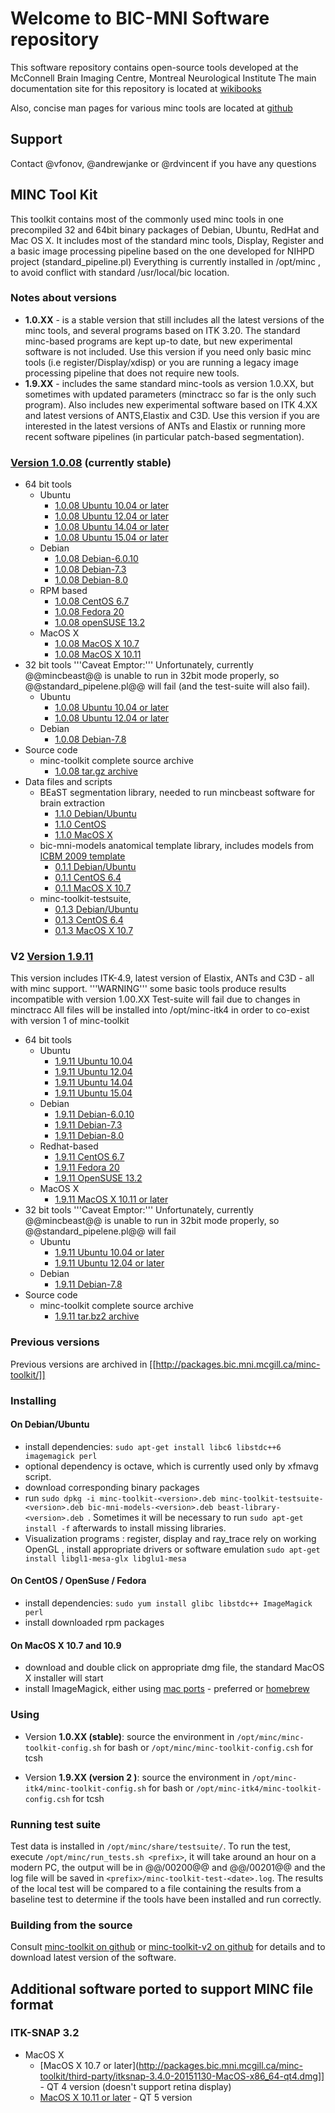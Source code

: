 ---
---
# Welcome to BIC-MNI Software repository

This software repository contains open-source tools developed at the McConnell Brain Imaging Centre, Montreal Neurological Institute
The main documentation site for this repository is located at [wikibooks](https://en.wikibooks.org/wiki/MINC)

Also, concise man pages for various minc tools are located at [github](http://bic-mni.github.io/man-pages/)

## Support
Contact @vfonov, @andrewjanke or @rdvincent if you have any questions

## MINC Tool Kit

This toolkit contains most of the commonly used minc tools in one precompiled 32 and 64bit binary packages of Debian, Ubuntu, RedHat and Mac OS X.
It includes most of the standard minc tools, Display, Register and a  basic image processing pipeline based on the one developed for NIHPD
project (standard_pipeline.pl) Everything is currently installed in /opt/minc , to avoid conflict with standard /usr/local/bic location.

### Notes about versions
* **1.0.XX** - is a stable version that still includes all the latest versions of the minc tools, and several programs based on ITK 3.20. 
  The standard minc-based programs are kept up-to date, but new experimental software is not included. Use this version if you need 
  only basic minc tools (i.e register/Display/xdisp) or you are running a legacy image processing pipeline that does not require new tools.
* **1.9.XX** - includes the same standard minc-tools as version 1.0.XX, but sometimes with updated parameters (minctracc so far is the only such program). 
  Also includes new experimental software based on ITK 4.XX and latest versions of ANTS,Elastix and C3D. 
  Use this version if you are interested in the latest versions of ANTs and Elastix or running more recent software pipelines 
  (in particular patch-based segmentation).


### [Version 1.0.08](#1.0.08) (currently stable)
- 64 bit tools
  * Ubuntu
    * [1.0.08 Ubuntu 10.04 or later](http://packages.bic.mni.mcgill.ca/minc-toolkit/Debian/minc-toolkit-1.0.08-20160205-Ubuntu_10.04-x86_64.deb)
    * [1.0.08 Ubuntu 12.04 or later](http://packages.bic.mni.mcgill.ca/minc-toolkit/Debian/minc-toolkit-1.0.08-20160205-Ubuntu_12.04-x86_64.deb)
    * [1.0.08 Ubuntu 14.04 or later](http://packages.bic.mni.mcgill.ca/minc-toolkit/Debian/minc-toolkit-1.0.08-20160205-Ubuntu_14.04-x86_64.deb)
    * [1.0.08 Ubuntu 15.04 or later](http://packages.bic.mni.mcgill.ca/minc-toolkit/Debian/minc-toolkit-1.0.08-20160205-Ubuntu_15.04-x86_64.deb)
  * Debian
    * [1.0.08 Debian-6.0.10](http://packages.bic.mni.mcgill.ca/minc-toolkit/Debian/minc-toolkit-1.0.08-20160205-Debian_6.0.10-x86_64.deb)
    * [1.0.08 Debian-7.3](http://packages.bic.mni.mcgill.ca/minc-toolkit/Debian/minc-toolkit-1.0.08-20160205-Debian_7.3-x86_64.deb)
    * [1.0.08 Debian-8.0](http://packages.bic.mni.mcgill.ca/minc-toolkit/Debian/minc-toolkit-1.0.08-20160205-Debian_8.0-x86_64.deb)
  * RPM based
    * [1.0.08 CentOS 6.7](http://packages.bic.mni.mcgill.ca/minc-toolkit/RPM/minc-toolkit-1.0.08-20160205-CentOS_6.7-x86_64.rpm)
    * [1.0.08 Fedora 20](http://packages.bic.mni.mcgill.ca/minc-toolkit/RPM/minc-toolkit-1.0.08-20140603-Fedora_20-x86_64.rpm)
    * [1.0.08 openSUSE 13.2](http://packages.bic.mni.mcgill.ca/minc-toolkit/RPM/minc-toolkit-1.0.08-20160205-openSUSE-project_13.2-x86_64.rpm)
  * MacOS X 
    * [1.0.08 MacOS X 10.7](http://packages.bic.mni.mcgill.ca/minc-toolkit/MacOSX/minc-toolkit-1.0.08-20160205-Darwin-10.7-x86_64.dmg)
    * [1.0.08 MacOS X 10.11](http://packages.bic.mni.mcgill.ca/minc-toolkit/MacOSX/minc-toolkit-1.0.08-20160205-Darwin-10.11-x86_64.dmg)
- 32 bit tools '''Caveat Emptor:''' Unfortunately, currently @@mincbeast@@ is unable to run in 32bit mode properly, so @@standard_pipelene.pl@@ will fail (and the test-suite will also fail).
  * Ubuntu
    * [1.0.08 Ubuntu 10.04 or later](http://packages.bic.mni.mcgill.ca/minc-toolkit/Debian/minc-toolkit-1.0.08-20160205-Ubuntu_10.04-i686.deb) 
    * [1.0.08 Ubuntu 12.04 or later](http://packages.bic.mni.mcgill.ca/minc-toolkit/Debian/minc-toolkit-1.0.08-20160205-Ubuntu_12.04-i686.deb)
  * Debian
    * [1.0.08 Debian-7.8](http://packages.bic.mni.mcgill.ca/minc-toolkit/Debian/minc-toolkit-1.0.08-20160205-Debian_7.8-i686.deb)
- Source code
  * minc-toolkit complete source archive
    * [1.0.08 tar.gz archive](http://packages.bic.mni.mcgill.ca/minc-toolkit/minc-toolkit-1.0.08-20160205.tar.bz2)
- Data files and scripts
  * BEaST segmentation library, needed to run mincbeast software for brain extraction
    * [1.1.0 Debian/Ubuntu](http://packages.bic.mni.mcgill.ca/minc-toolkit/Debian/beast-library-1.1.0-20121212.deb) 
    * [1.1.0 CentOS](http://packages.bic.mni.mcgill.ca/minc-toolkit/RPM/beast-library-1.1.0-20121212.rpm)
    * [1.1.0 MacOS X](http://packages.bic.mni.mcgill.ca/minc-toolkit/MacOSX/beast-library-1.1.0-20121212.dmg)
  * bic-mni-models  anatomical template library,  includes models from [ICBM 2009 template](http://www.bic.mni.mcgill.ca/ServicesAtlases/ICBM152NLin2009)
    * [0.1.1 Debian/Ubuntu](http://packages.bic.mni.mcgill.ca/minc-toolkit/Debian/bic-mni-models-0.1.1-20120421.deb)
    * [0.1.1 CentOS 6.4](http://packages.bic.mni.mcgill.ca/minc-toolkit/RPM/bic-mni-models-0.1.1-20120421.rpm)
    * [0.1.1 MacOS X 10.7](http://packages.bic.mni.mcgill.ca/minc-toolkit/MacOSX/bic-mni-models-0.1.1-20120421.dmg)
  * minc-toolkit-testsuite, 
    * [0.1.3 Debian/Ubuntu](http://packages.bic.mni.mcgill.ca/minc-toolkit/Debian/minc-toolkit-testsuite-0.1.3-20131212.deb)
    * [0.1.3 CentOS 6.4](http://packages.bic.mni.mcgill.ca/minc-toolkit/RPM/minc-toolkit-testsuite-0.1.3-20131212.rpm) 
    * [0.1.3 MacOS X 10.7](http://packages.bic.mni.mcgill.ca/minc-toolkit/MacOSX/minc-toolkit-testsuite-0.1.3-20131212.dmg)

### V2 [Version 1.9.11](#1.9.11) 
This version includes ITK-4.9, latest version of Elastix, ANTs and C3D - all with minc support.
'''WARNING''' some basic tools produce results incompatible with version 1.00.XX Test-suite will fail due to changes in minctracc
All files will be installed into /opt/minc-itk4 in order to co-exist with version 1 of minc-toolkit

* 64 bit tools
  * Ubuntu
    * [1.9.11 Ubuntu 10.04](http://packages.bic.mni.mcgill.ca/minc-toolkit/Debian/minc-toolkit-1.9.11-20160202-Ubuntu_10.04-x86_64.deb) 
    * [1.9.11 Ubuntu 12.04](http://packages.bic.mni.mcgill.ca/minc-toolkit/Debian/minc-toolkit-1.9.11-20160202-Ubuntu_12.04-x86_64.deb)
    * [1.9.11 Ubuntu 14.04](http://packages.bic.mni.mcgill.ca/minc-toolkit/Debian/minc-toolkit-1.9.11-20160202-Ubuntu_14.04-x86_64.deb)
    * [1.9.11 Ubuntu 15.04](http://packages.bic.mni.mcgill.ca/minc-toolkit/Debian/minc-toolkit-1.9.11-20160202-Ubuntu_15.04-x86_64.deb)
  * Debian
    * [1.9.11 Debian-6.0.10](http://packages.bic.mni.mcgill.ca/minc-toolkit/Debian/minc-toolkit-1.9.11-20160202-Debian_6.0.10-x86_64.deb)
    * [1.9.11 Debian-7.3](http://packages.bic.mni.mcgill.ca/minc-toolkit/Debian/minc-toolkit-1.9.11-20160202-Debian_7.3-x86_64.deb)
    * [1.9.11 Debian-8.0](http://packages.bic.mni.mcgill.ca/minc-toolkit/Debian/minc-toolkit-1.9.11-20160202-Debian_8.0-x86_64.deb)
  * Redhat-based
    * [1.9.11 CentOS 6.7](http://packages.bic.mni.mcgill.ca/minc-toolkit/RPM/minc-toolkit-1.9.11-20160202-CentOS_6.7-x86_64.rpm)
    * [1.9.11 Fedora 20](http://packages.bic.mni.mcgill.ca/minc-toolkit/RPM/minc-toolkit-1.9.11-20160202-Fedora_20-x86_64.rpm)
    * [1.9.11 OpenSUSE 13.2](http://packages.bic.mni.mcgill.ca/minc-toolkit/RPM/minc-toolkit-1.9.11-20160202-openSUSE-project_13.2-x86_64.rpm)
  * MacOS X
    * [1.9.11 MacOS X 10.11 or later](http://packages.bic.mni.mcgill.ca/minc-toolkit/MacOSX/minc-toolkit-1.9.11-20160202-Darwin-10.11-x86_64.dmg)
* 32 bit tools '''Caveat Emptor:''' Unfortunately, currently @@mincbeast@@ is unable to run in 32bit mode properly, so @@standard_pipelene.pl@@ will fail 
  * Ubuntu
    * [1.9.11 Ubuntu 10.04 or later](http://packages.bic.mni.mcgill.ca/minc-toolkit/Debian/minc-toolkit-1.9.11-20160202-Ubuntu_10.04-i686.deb) 
    * [1.9.11 Ubuntu 12.04 or later](http://packages.bic.mni.mcgill.ca/minc-toolkit/Debian/minc-toolkit-1.9.11-20160202-Ubuntu_12.04-i686.deb) 
  * Debian
    * [1.9.11 Debian-7.8](http://packages.bic.mni.mcgill.ca/minc-toolkit/Debian/minc-toolkit-1.9.11-20160202-Debian_7.8-i686.deb)
* Source code
  * minc-toolkit complete source archive
    * [1.9.11 tar.bz2 archive](http://packages.bic.mni.mcgill.ca/minc-toolkit/minc-toolkit-v2-1.9.11-20160202.tar.bz2)

### Previous versions
Previous versions are archived in [[http://packages.bic.mni.mcgill.ca/minc-toolkit/]]

### Installing
#### On Debian/Ubuntu 
* install dependencies: `sudo apt-get install libc6 libstdc++6 imagemagick perl `
* optional dependency is octave, which is currently used only by xfmavg script.
* download corresponding binary packages 
* run `sudo dpkg -i minc-toolkit-<version>.deb minc-toolkit-testsuite-<version>.deb bic-mni-models-<version>.deb beast-library-<version>.deb `. Sometimes it will be necessary to run `sudo apt-get install -f` afterwards to install missing libraries.
* Visualization programs : register, display and ray_trace rely on working OpenGL , install appropriate drivers or software emulation `sudo apt-get install libgl1-mesa-glx libglu1-mesa`
#### On CentOS / OpenSuse / Fedora
* install dependencies: `sudo yum install glibc libstdc++ ImageMagick perl`
* install downloaded rpm packages 

#### On MacOS X 10.7 and 10.9 
* download and double click on  appropriate dmg file, the standard MacOS X installer will start
* install ImageMagick, either using [mac ports](https://www.macports.org/install.php) - preferred or [homebrew](http://brew.sh/)

### Using
* Version **1.0.XX (stable)**:
   source the environment in `/opt/minc/minc-toolkit-config.sh` for bash or `/opt/minc/minc-toolkit-config.csh` for tcsh 

* Version **1.9.XX (version 2 )**:
   source the environment in `/opt/minc-itk4/minc-toolkit-config.sh` for bash or `/opt/minc-itk4/minc-toolkit-config.csh` for tcsh 


### Running test suite
Test data is installed in `/opt/minc/share/testsuite/`.  To run the test, execute `/opt/minc/run_tests.sh <prefix>`, it will take around
an hour on  a modern PC, the output will be in @@<prefix>/00200@@  and @@<prefix>/00201@@ and the log file will be saved in
`<prefix>/minc-toolkit-test-<date>.log`.  The results of the local test will be compared to a file containing the results from a baseline test to determine if the tools have been installed and run correctly. 

### Building from the source
Consult [minc-toolkit on github](https://github.com/BIC-MNI/minc-toolkit) or [minc-toolkit-v2 on github](https://github.com/BIC-MNI/minc-toolkit-v2) for details and to download latest version of the software.


## Additional software ported to support MINC file format
### ITK-SNAP 3.2
* MacOS X
  * [MacOS X 10.7 or later](http://packages.bic.mni.mcgill.ca/minc-toolkit/third-party/itksnap-3.4.0-20151130-MacOS-x86_64-qt4.dmg]] - QT 4 version (doesn't support retina display)
  * [MacOS X 10.11 or later](http://packages.bic.mni.mcgill.ca/minc-toolkit/third-party/itksnap-3.4.0-20151130-MacOS-10.11-x86_64-qt5.dmg) - QT 5 version
